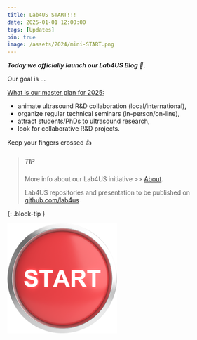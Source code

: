 ```yaml
---
title: Lab4US START!!!
date: 2025-01-01 12:00:00
tags: [Updates]
pin: true
image: /assets/2024/mini-START.png
---
```

***Today we officially launch our Lab4US Blog :rocket:***.

Our goal is ... 

<u>What is our master plan for 2025:</u>
* animate ultrasound R&D collaboration (local/international),
* organize regular technical seminars (in-person/on-line),
* attract students/PhDs to ultrasound research,
* look for collaborative R&D projects.

Keep your fingers crossed :+1:

> ##### TIP
> More info about our Lab4US initiative >> [About](/about).
>
> Lab4US repositories and presentation to be published on [github.com/lab4us](https://github.com/lab4us)

{: .block-tip }

![START](/assets/2024/mini-START.png)

